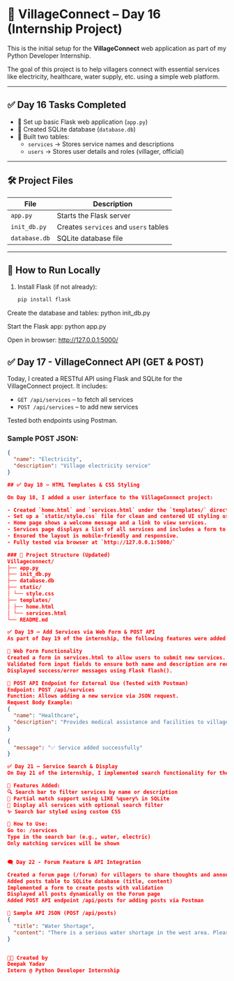 # 🌾 VillageConnect – Day 16 (Internship Project)

This is the initial setup for the **VillageConnect** web application as part of my Python Developer Internship.

The goal of this project is to help villagers connect with essential services like electricity, healthcare, water supply, etc. using a simple web platform.

---

## ✅ Day 16 Tasks Completed

- 🔹 Set up basic Flask web application (`app.py`)
- 🔹 Created SQLite database (`database.db`)
- 🔹 Built two tables:
  - `services` → Stores service names and descriptions
  - `users` → Stores user details and roles (villager, official)

---

## 🛠️ Project Files

| File         | Description                          |
|--------------|--------------------------------------|
| `app.py`     | Starts the Flask server              |
| `init_db.py` | Creates `services` and `users` tables |
| `database.db`| SQLite database file                 |

---

## 🚀 How to Run Locally

1. Install Flask (if not already):
   ```bash
   pip install flask
   
Create the database and tables:
python init_db.py

Start the Flask app:
python app.py

Open in browser:
http://127.0.0.1:5000/


## ✅ Day 17 - VillageConnect API (GET & POST)

Today, I created a RESTful API using Flask and SQLite for the VillageConnect project. It includes:

- `GET /api/services` – to fetch all services
- `POST /api/services` – to add new services

Tested both endpoints using Postman.

### Sample POST JSON:
```json
{
  "name": "Electricity",
  "description": "Village electricity service"
}

## ✅ Day 18 – HTML Templates & CSS Styling

On Day 18, I added a user interface to the VillageConnect project:

- Created `home.html` and `services.html` under the `templates/` directory.
- Set up a `static/style.css` file for clean and centered UI styling using Flexbox.
- Home page shows a welcome message and a link to view services.
- Services page displays a list of all services and includes a form to add new services.
- Ensured the layout is mobile-friendly and responsive.
- Fully tested via browser at `http://127.0.0.1:5000/`

### 📂 Project Structure (Updated)
Villageconnect/
├── app.py
├── init_db.py
├── database.db
├── static/
│ └── style.css
├── templates/
│ ├── home.html
│ └── services.html
└── README.md

✅ Day 19 – Add Services via Web Form & POST API
As part of Day 19 of the internship, the following features were added:

🔹 Web Form Functionality
Created a form in services.html to allow users to submit new services.
Validated form input fields to ensure both name and description are required.
Displayed success/error messages using Flask flash().

🔹 POST API Endpoint for External Use (Tested with Postman)
Endpoint: POST /api/services
Function: Allows adding a new service via JSON request.
Request Body Example:
{
  "name": "Healthcare",
  "description": "Provides medical assistance and facilities to villagers"
}

{
  "message": "✅ Service added successfully"
}

✅ Day 21 – Service Search & Display
On Day 21 of the internship, I implemented search functionality for the services list using a GET request and SQLite queries.

🔹 Features Added:
🔍 Search bar to filter services by name or description
🧠 Partial match support using LIKE %query% in SQLite
🎯 Display all services with optional search filter
✨ Search bar styled using custom CSS

🔎 How to Use:
Go to: /services
Type in the search bar (e.g., water, electric)
Only matching services will be shown


🗨️ Day 22 - Forum Feature & API Integration

Created a forum page (/forum) for villagers to share thoughts and announcements
Added posts table to SQLite database (title, content)
Implemented a form to create posts with validation
Displayed all posts dynamically on the Forum page
Added POST API endpoint /api/posts for adding posts via Postman

🧪 Sample API JSON (POST /api/posts)
{
  "title": "Water Shortage",
  "content": "There is a serious water shortage in the west area. Please act soon."
}


👨‍💻 Created by
Deepak Yadav
Intern @ Python Developer Internship


